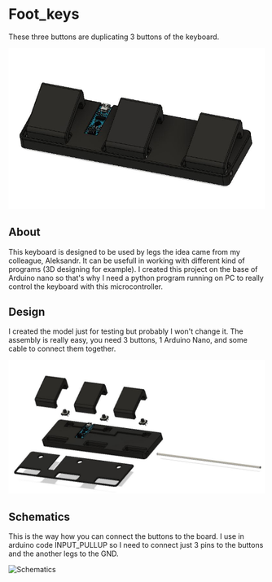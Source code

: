 # Foot_keys
These three buttons are duplicating 3 buttons of the keyboard.

![Main](https://github.com/AGNworks/Foot_keys/blob/main/pics/foot_keys_1.JPG)

## About
This keyboard is designed to be used by legs the idea came from my colleague, Aleksandr. It can be usefull in working with different kind of programs (3D designing for example). I created this project on the base of Arduino nano so that's why I need a python program running on PC to really control the keyboard with this microcontroller.

## Design
I created the model just for testing but probably I won't change it. The assembly is really easy, you need 3 buttons, 1 Arduino Nano, and some cable to connect them together.

![Assembly](https://github.com/AGNworks/Foot_keys/blob/main/pics/foot_keys_2.JPG)

## Schematics
This is the way how you can connect the buttons to the board. I use in arduino code INPUT_PULLUP so I need to connect just 3 pins to the buttons and the another legs to the GND. 

![Schematics](https://github.com/AGNworks/Foot_keys/blob/main/pics/Schematics.jpg)

